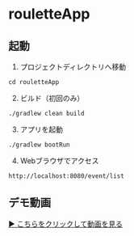 # rouletteApp

## 起動

1. プロジェクトディレクトリへ移動

```
cd rouletteApp
```

2. ビルド（初回のみ）

```
./gradlew clean build
```

3. アプリを起動

```
./gradlew bootRun
```

4. Webブラウザでアクセス

```
http://localhost:8080/event/list
```


## デモ動画

[▶️ こちらをクリックして動画を見る](docs/rouletteAppDemo.mp4)
